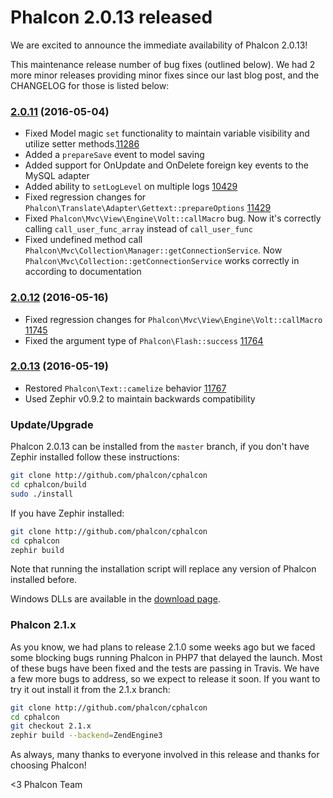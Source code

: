 Phalcon 2.0.13 released
=======================

We are excited to announce the immediate availability of Phalcon 2.0.13!

This maintenance release number of bug fixes (outlined below). We had 2 more minor releases providing minor fixes since our last blog post, and the CHANGELOG for those is listed below:

### [2.0.11](https://github.com/phalcon/cphalcon/releases/tag/phalcon-v2.0.11) (2016-05-04)
- Fixed Model magic `set` functionality to maintain variable visibility and utilize setter methods.[11286](https://github.com/phalcon/cphalcon/issues/11286)
- Added a `prepareSave` event to model saving
- Added support for OnUpdate and OnDelete foreign key events to the MySQL adapter
- Added ability to `setLogLevel` on multiple logs [10429](https://github.com/phalcon/cphalcon/pull/10429)
- Fixed regression changes for `Phalcon\Translate\Adapter\Gettext::prepareOptions` [11429](https://github.com/phalcon/cphalcon/issues/11429)
- Fixed `Phalcon\Mvc\View\Engine\Volt::callMacro` bug. Now it's correctly calling `call_user_func_array` instead of `call_user_func`
- Fixed undefined method call `Phalcon\Mvc\Collection\Manager::getConnectionService`. Now `Phalcon\Mvc\Collection::getConnectionService` works correctly in according to documentation

### [2.0.12](https://github.com/phalcon/cphalcon/releases/tag/phalcon-v2.0.12) (2016-05-16)
- Fixed regression changes for `Phalcon\Mvc\View\Engine\Volt::callMacro` [11745](https://github.com/phalcon/cphalcon/issues/11745)
- Fixed the argument type of `Phalcon\Flash::success` [11764](https://github.com/phalcon/cphalcon/pull/11764)

### [2.0.13](https://github.com/phalcon/cphalcon/releases/tag/phalcon-v2.0.13) (2016-05-19)
- Restored `Phalcon\Text::camelize` behavior [11767](https://github.com/phalcon/cphalcon/issues/11767)
- Used Zephir v0.9.2 to maintain backwards compatibility

### Update/Upgrade

Phalcon 2.0.13 can be installed from the `master` branch, if you don't have Zephir installed follow these instructions:

```sh
git clone http://github.com/phalcon/cphalcon
cd cphalcon/build
sudo ./install
```

If you have Zephir installed:

```sh
git clone http://github.com/phalcon/cphalcon
cd cphalcon
zephir build
```

Note that running the installation script will replace any version of Phalcon installed before.

Windows DLLs are available in the [download page](https://phalconphp.com/en/download/windows).

### Phalcon 2.1.x

As you know, we had plans to release 2.1.0 some weeks ago but we faced some blocking bugs running Phalcon in PHP7 that delayed the launch. Most of these bugs have been fixed and the tests are passing in Travis. We have a few more bugs to address, so we expect to release it soon. If you want to try it out install it from the 2.1.x branch:

```sh
git clone http://github.com/phalcon/cphalcon
cd cphalcon
git checkout 2.1.x
zephir build --backend=ZendEngine3
```

As always, many thanks to everyone involved in this release and thanks for choosing Phalcon!

<3 Phalcon Team
